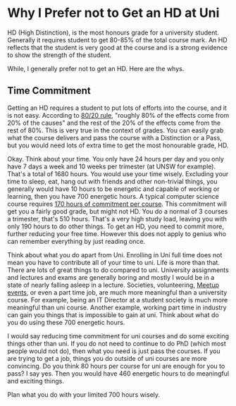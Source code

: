 # Why I Prefer not to Get an HD at Uni

HD (High Distinction), is the most honours grade for a university student. Generally it requires student to get 80-85% of the total course mark. An HD reflects that the student is very good at the course and is a strong evidence to show the strength of the student.

While, I generally prefer not to get an HD. Here are the whys.

## Time Commitment

Getting an HD requires a student to put lots of efforts into the course, and it is not easy. According to [80/20 rule](https://en.wikipedia.org/wiki/Pareto_principle), "roughly 80% of the effects come from 20% of the causes" and the rest of the 20% of the effects come from the rest of 80%. This is very true in the context of grades. You can easily grab what the course delivers and pass the course with a Distinction or a Pass, but you would need lots of extra time to get the most honourable grade, HD.

Okay. Think about your time. You only have 24 hours per day and you only have 7 days a week and 10 weeks per trimester (at UNSW for example). That's a total of 1680 hours. You would use your time wisely. Excluding your time to sleep, eat, hang out with friends and other non-trivial things, you generally would have 10 hours to be energetic and capable of working or learning, then you have 700 energetic hours. A typical computer science course requires [170 hours of commitment per course](https://handbook.unimelb.edu.au/2020/subjects/comp10001/dates-times). This commitment will get you a fairly good grade, but might not HD. You do a normal of 3 courses a trimester, that's 510 hours. That's a very high study load, leaving you with only 190 hours to do other things. To get an HD, you need to commit more, further reducing your free time. However this does not apply to genius who can remember everything by just reading once. 

Think about what you do apart from Uni. Enrolling in Uni full time does not mean you have to contribute all of your time to uni. Life is more than that. There are lots of great things to do compared to uni. University assignments and lectures and exams are generally boring and mostly I would be in a state of nearly falling asleep in a lecture. Societies, volunteering, [Meetup events](https://www.meetup.com), or even a part time job, are much more meaningful than a university course. For example, being an IT Director at a student society is much more meaningful than uni course. Another example, working part time in industry can gain you things that is impossible to gain at uni. Think about what do you do using these 700 energetic hours.

I would say reducing time commitment for uni courses and do some exciting things other than uni. If you do not need to continue to do PhD (which most people would not do), then what you need is just pass the courses. If you are trying to get a job, things you do outside of uni courses are more convincing. Do you think 80 hours per course for uni are enough for you to pass? I say yes. Then you would have 460 energetic hours to do meaningful and exciting things.

Plan what you do with your limited 700 hours wisely.
